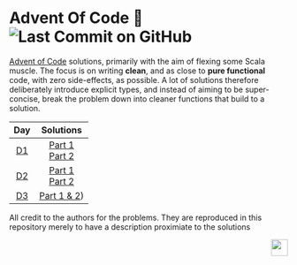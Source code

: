 # Advent Of Code :evergreen_tree: ![Last Commit on GitHub](https://img.shields.io/badge/last%20commit-2021--12--04-brightgreen)

[Advent of Code](https://adventofcode.com/) solutions, primarily with the aim of flexing some Scala muscle. The focus is on writing __clean__, and as close to __pure functional__ code, with zero side-effects, as possible. A lot of solutions therefore deliberately introduce explicit types, and instead of aiming to be super-concise, break the problem down into cleaner functions that build to a solution.


<div align="center">

  | Day | Solutions |
  |:---:|:---:|
  | [D1](https://adventofcode.com/2021/day/1) | [Part 1](src/main/scala/aoc2021/D01SonarSweep.scala)<br>[Part 2](src/main/scala/aoc2021/D01SonarSweepSlidingWindow.scala) |
  | [D2](https://adventofcode.com/2021/day/2) | [Part 1](src/main/scala/aoc2021/D02Dive.scala)<br>[Part 2](src/main/scala/aoc2021/D02DiveRevised.scala) |
  | [D3](https://adventofcode.com/2021/day/3) | [Part 1 & 2](src/main/scala/aoc2021/D03BinaryDiagnostics.scala)) |

</div>

All credit to the authors for the problems. They are reproduced in this repository merely to have a description proximiate to the solutions

<img align="right" src=https://www.scala-lang.org/resources/img/frontpage/scala-spiral.png height="30px" style="padding-left: 20px"/>

